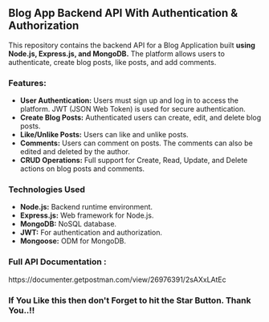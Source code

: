 <h2>Blog App Backend API With Authentication & Authorization</h2>
This repository contains the backend API for a Blog Application built <b> using Node.js, Express.js, and MongoDB.</b> The platform allows users to authenticate, create blog posts, like posts, and add comments.
<br>
<h3>Features: </h3>
<ul>
  <li><b>User Authentication:</b> Users must sign up and log in to access the platform. JWT (JSON Web Token) is used for secure authentication.</li>
  <li><b>Create Blog Posts:</b> Authenticated users can create, edit, and delete blog posts.</li>
  <li><b>Like/Unlike Posts:</b> Users can like and unlike posts.</li>
  <li><b>Comments:</b> Users can comment on posts. The comments can also be edited and deleted by the author.</li>
  <li><b>CRUD Operations:</b> Full support for Create, Read, Update, and Delete actions on blog posts and comments.</li>
</ul>

<h3>Technologies Used</h3>
<ul>
  <li><b>Node.js:</b> Backend runtime environment.</li>
  <li><b>Express.js:</b> Web framework for Node.js.</li>
  <li><b>MongoDB:</b> NoSQL database.</li>
  <li><b>JWT:</b> For authentication and authorization.</li>
  <li><b>Mongoose:</b> ODM for MongoDB.</li>
</ul>

<h3>Full API Documentation : </h3> https://documenter.getpostman.com/view/26976391/2sAXxLAtEc
<br>
<h3>If You Like this then don't Forget to hit the Star Button. Thank You..!!</h3>
